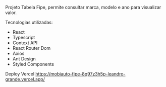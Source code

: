 Projeto Tabela Fipe, permite consultar marca, modelo e ano para visualizar valor.

Tecnologias utilizadas:

- React
- Typescript
- Context API
- React Router Dom
- Axios
- Ant Design
- Styled Components

Deploy Vercel
https://mobiauto-fipe-8q97z3h5p-leandro-grande.vercel.app/
